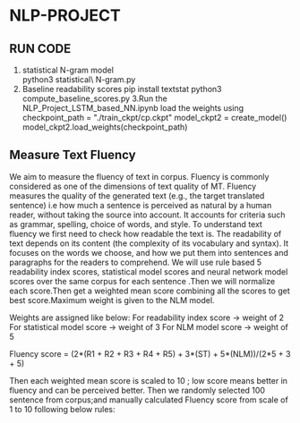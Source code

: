 # NLP-PROJECT

## RUN CODE
 1. statistical N-gram model  
           python3 statistical\ N-gram.py
 2. Baseline readability scores
           pip install textstat
           python3 compute_baseline_scores.py
 3.Run the NLP_Project_LSTM_based_NN.ipynb
      load the weights using 
        checkpoint_path = "./train_ckpt/cp.ckpt"
        model_ckpt2 = create_model()
        model_ckpt2.load_weights(checkpoint_path)
## Measure Text Fluency

We aim to measure the fluency of text in corpus. Fluency is commonly considered as one of the dimensions of text quality of MT. Fluency measures the quality of the generated text (e.g., the target translated sentence) i.e how much a sentence is perceived as natural by a human reader, without taking the source into account. It accounts for criteria such as grammar, spelling, choice of words, and style. To understand text fluency we first need to check how readable the text is. The readability of text depends on its content (the complexity of its vocabulary and syntax). It focuses on the words we choose, and how we put them into sentences and paragraphs for the readers to comprehend.
We will use rule based  5 readability index scores, statistical model scores and neural network model scores over the same corpus for each sentence .Then we will normalize each score.Then get a weighted mean score combining all the scores to get best score.Maximum weight is given to the NLM model.

Weights are assigned like below:
 For  readability index score -> weight of 2 
 For statistical model score -> weight of  3
 For NLM model score -> weight of  5

Fluency score = (2*(R1 + R2 + R3 + R4 + R5) + 3*(ST) + 5*(NLM))/(2*5 + 3 + 5)

Then each weighted mean score is scaled to 10 ; low score means better in fluency and can be perceived better.
Then we randomly selected 100 sentence from corpus;and manually calculated Fluency score from scale of 1 to 10 following below rules:


